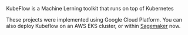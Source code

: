 KubeFlow is a Machine Lerning toolkit that runs on top of Kubernetes

These projects were implemented using Google Cloud Platform. You can also deploy Kubeflow on an AWS EKS cluster, or within [Sagemaker](https://aws.amazon.com/about-aws/whats-new/2020/06/amazon-sagemaker-components-kubeflow-pipelines/) now.
  
